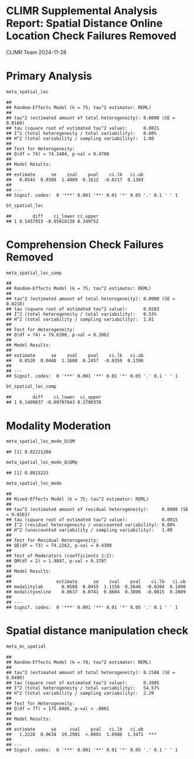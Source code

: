 CLIMR Supplemental Analysis Report: Spatial Distance Online Location
Check Failures Removed
================
CLIMR Team
2024-11-28

# Primary Analysis

``` r
meta_spatial_loc
```

    ## 
    ## Random-Effects Model (k = 75; tau^2 estimator: REML)
    ## 
    ## tau^2 (estimated amount of total heterogeneity): 0.0000 (SE = 0.0160)
    ## tau (square root of estimated tau^2 value):      0.0021
    ## I^2 (total heterogeneity / total variability):   0.00%
    ## H^2 (total variability / sampling variability):  1.00
    ## 
    ## Test for Heterogeneity:
    ## Q(df = 74) = 74.2484, p-val = 0.4700
    ## 
    ## Model Results:
    ## 
    ## estimate      se    zval    pval    ci.lb   ci.ub    
    ##   0.0543  0.0388  1.4009  0.1612  -0.0217  0.1303    
    ## 
    ## ---
    ## Signif. codes:  0 '***' 0.001 '**' 0.01 '*' 0.05 '.' 0.1 ' ' 1

``` r
bt_spatial_loc
```

    ##        diff    ci_lower ci_upper
    ## 1 0.1457853 -0.05818138 0.349752

# Comprehension Check Failures Removed

``` r
meta_spatial_loc_comp
```

    ## 
    ## Random-Effects Model (k = 75; tau^2 estimator: REML)
    ## 
    ## tau^2 (estimated amount of total heterogeneity): 0.0008 (SE = 0.0218)
    ## tau (square root of estimated tau^2 value):      0.0283
    ## I^2 (total heterogeneity / total variability):   0.53%
    ## H^2 (total variability / sampling variability):  1.01
    ## 
    ## Test for Heterogeneity:
    ## Q(df = 74) = 79.6390, p-val = 0.3062
    ## 
    ## Model Results:
    ## 
    ## estimate      se    zval    pval    ci.lb   ci.ub    
    ##   0.0520  0.0448  1.1608  0.2457  -0.0358  0.1398    
    ## 
    ## ---
    ## Signif. codes:  0 '***' 0.001 '**' 0.01 '*' 0.05 '.' 0.1 ' ' 1

``` r
bt_spatial_loc_comp
```

    ##        diff    ci_lower  ci_upper
    ## 1 0.1409837 -0.09707043 0.3790378

# Modality Moderation

``` r
meta_spatial_loc_mode_Q$QM
```

    ## [1] 0.02221284

``` r
meta_spatial_loc_mode_Q$QMp
```

    ## [1] 0.8815223

``` r
meta_spatial_loc_mode
```

    ## 
    ## Mixed-Effects Model (k = 75; tau^2 estimator: REML)
    ## 
    ## tau^2 (estimated amount of residual heterogeneity):     0.0000 (SE = 0.0163)
    ## tau (square root of estimated tau^2 value):             0.0015
    ## I^2 (residual heterogeneity / unaccounted variability): 0.00%
    ## H^2 (unaccounted variability / sampling variability):   1.00
    ## 
    ## Test for Residual Heterogeneity:
    ## QE(df = 73) = 74.2262, p-val = 0.4380
    ## 
    ## Test of Moderators (coefficients 1:2):
    ## QM(df = 2) = 1.9847, p-val = 0.3707
    ## 
    ## Model Results:
    ## 
    ##                 estimate      se    zval    pval    ci.lb   ci.ub    
    ## modalitylab       0.0508  0.0455  1.1156  0.2646  -0.0384  0.1400    
    ## modalityonline    0.0637  0.0741  0.8604  0.3896  -0.0815  0.2089    
    ## 
    ## ---
    ## Signif. codes:  0 '***' 0.001 '**' 0.01 '*' 0.05 '.' 0.1 ' ' 1

# Spatial distance manipulation check

``` r
meta_mc_spatial
```

    ## 
    ## Random-Effects Model (k = 78; tau^2 estimator: REML)
    ## 
    ## tau^2 (estimated amount of total heterogeneity): 0.1588 (SE = 0.0490)
    ## tau (square root of estimated tau^2 value):      0.3985
    ## I^2 (total heterogeneity / total variability):   54.57%
    ## H^2 (total variability / sampling variability):  2.20
    ## 
    ## Test for Heterogeneity:
    ## Q(df = 77) = 175.8486, p-val < .0001
    ## 
    ## Model Results:
    ## 
    ## estimate      se     zval    pval   ci.lb   ci.ub      
    ##   1.2228  0.0634  19.2901  <.0001  1.0986  1.3471  *** 
    ## 
    ## ---
    ## Signif. codes:  0 '***' 0.001 '**' 0.01 '*' 0.05 '.' 0.1 ' ' 1
